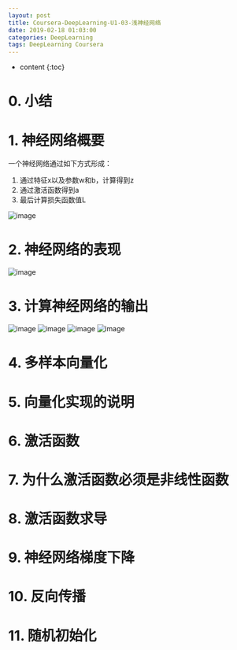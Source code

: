```yaml
---
layout: post
title: Coursera-DeepLearning-U1-03-浅神经网络
date: 2019-02-18 01:03:00
categories: DeepLearning
tags: DeepLearning Coursera
---
```

* content
{:toc}

# 0. 小结

# 1. 神经网络概要

一个神经网络通过如下方式形成：
1. 通过特征x以及参数w和b，计算得到z
2. 通过激活函数得到a
3. 最后计算损失函数值L

![image](https://user-images.githubusercontent.com/18595935/53810677-d2766a00-3f9a-11e9-9bb1-903ff808422a.png)

# 2. 神经网络的表现

![image](https://user-images.githubusercontent.com/18595935/53811160-1322b300-3f9c-11e9-8ac8-6721d326c64c.png)

# 3. 计算神经网络的输出

![image](https://user-images.githubusercontent.com/18595935/53811207-2897dd00-3f9c-11e9-8f6b-04de7efaa275.png)
![image](https://user-images.githubusercontent.com/18595935/53811226-377e8f80-3f9c-11e9-8572-90eaeeba44d8.png)
![image](https://user-images.githubusercontent.com/18595935/53811255-45341500-3f9c-11e9-86e2-51e348a7fd95.png)
![image](https://user-images.githubusercontent.com/18595935/53811274-50874080-3f9c-11e9-96c7-daa00ea9c98d.png)



# 4. 多样本向量化

# 5. 向量化实现的说明

# 6. 激活函数

# 7. 为什么激活函数必须是非线性函数

# 8. 激活函数求导

# 9. 神经网络梯度下降

# 10. 反向传播

# 11. 随机初始化
